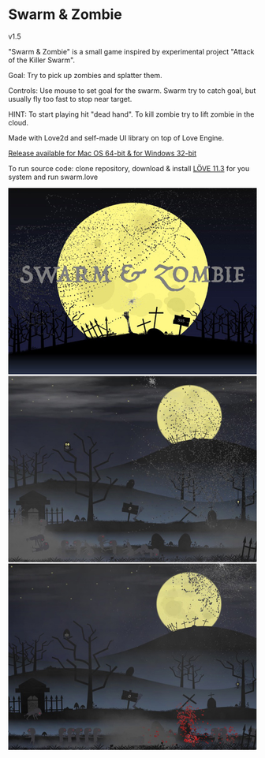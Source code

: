 # Swarm & Zombie

v1.5

"Swarm & Zombie" is a small game inspired by experimental project "Attack of the Killer Swarm".

Goal: Try to pick up zombies and splatter them.

Controls: Use mouse to set goal for the swarm. Swarm try to catch goal, but usually fly too fast to stop near target.

HINT: To start playing hit "dead hand". To kill zombie try to lift zombie in the cloud.

Made with Love2d and self-made UI library on top of Love Engine.

[Release available for Mac OS 64-bit & for Windows 32-bit](https://github.com/schwarzbox/Swarm/releases)

To run source code: clone repository, download & install [LÖVE 11.3](https://love2d.org) for you system and run swarm.love

![Screenshot](screenshot/screenshot1.jpg)
![Screenshot](screenshot/screenshot2.jpg)
![Screenshot](screenshot/screenshot3.jpg)

